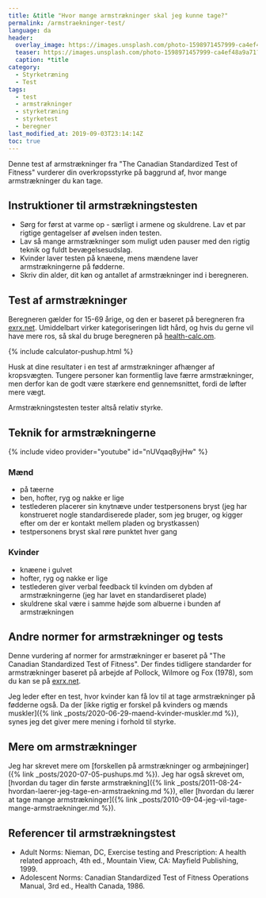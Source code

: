 ```yaml
---
title: &title "Hvor mange armstrækninger skal jeg kunne tage?"
permalink: /armstraekninger-test/
language: da
header:
  overlay_image: https://images.unsplash.com/photo-1598971457999-ca4ef48a9a71?ixlib=rb-1.2.1&ixid=eyJhcHBfaWQiOjEyMDd9&auto=format&fit=crop&w=1950&q=80
  teaser: https://images.unsplash.com/photo-1598971457999-ca4ef48a9a71?ixlib=rb-1.2.1&ixid=eyJhcHBfaWQiOjEyMDd9&auto=format&fit=crop&w=400&q=80
  caption: *title
category:
  - Styrketræning
  - Test
tags:
  - test
  - armstrækninger
  - styrketræning
  - styrketest
  - beregner
last_modified_at: 2019-09-03T23:14:14Z
toc: true
---
```


Denne test af armstrækninger fra "The Canadian Standardized Test of Fitness" vurderer din overkropsstyrke på baggrund af, hvor mange armstrækninger du kan tage.

## Instruktioner til armstrækningstesten

- Sørg for først at varme op - særligt i armene og skuldrene. Lav et par rigtige gentagelser af øvelsen inden testen.
- Lav så mange armstrækninger som muligt uden pauser med den rigtig teknik og fuldt bevægelsesudslag.
- Kvinder laver testen på knæene, mens mændene laver armstrækningerne på fødderne.
- Skriv din alder, dit køn og antallet af armstrækninger ind i beregneren.

## Test af armstrækninger

Beregneren gælder for 15-69 årige, og den er baseret på beregneren fra [exrx.net](https://exrx.net/Calculators/PushUps). Umiddelbart virker kategoriseringen lidt hård, og hvis du gerne vil have mere ros, så skal du bruge beregneren på [health-calc.om](http://health-calc.com/exercise/push-up-test).

{% include calculator-pushup.html %}

Husk at dine resultater i en test af armstrækninger afhænger af kropsvægten. Tungere personer kan formentlig lave færre armstrækninger, men derfor kan de godt være stærkere end gennemsnittet, fordi de løfter mere vægt.

Armstrækningstesten tester altså relativ styrke.

## Teknik for armstrækningerne

{% include video provider="youtube" id="nUVqaq8yjHw" %}

### Mænd

- på tæerne
- ben, hofter, ryg og nakke er lige
- testlederen placerer sin knytnæve under testpersonens bryst (jeg har konstrueret nogle standardiserede plader, som jeg bruger, og kigger efter om der er kontakt mellem pladen og brystkassen)
- testpersonens bryst skal røre punktet hver gang

### Kvinder

- knæene i gulvet
- hofter, ryg og nakke er lige
- testlederen giver verbal feedback til kvinden om dybden af armstrækningerne (jeg har lavet en standardiseret plade)
- skuldrene skal være i samme højde som albuerne i bunden af armstrækningen

## Andre normer for armstrækninger og tests

Denne vurdering af normer for armstrækninger er baseret på "The Canadian Standardized Test of Fitness". Der findes tidligere standarder for armstrækninger baseret på arbejde af Pollock, Wilmore og Fox (1978), som du kan se på [exrx.net](https://exrx.net/Calculators/PushUps3).

Jeg leder efter en test, hvor kvinder kan få lov til at tage armstrækninger på fødderne også. Da der [ikke rigtig er forskel på kvinders og mænds muskler]({% link _posts/2020-06-29-maend-kvinder-muskler.md %}), synes jeg det giver mere mening i forhold til styrke.

## Mere om armstrækninger

Jeg har skrevet mere om [forskellen på armstrækninger og armbøjninger]({% link _posts/2020-07-05-pushups.md %}). Jeg har også skrevet om, [hvordan du tager din første armstrækning]({% link _posts/2011-08-24-hvordan-laerer-jeg-tage-en-armstraekning.md %}), eller [hvordan du lærer at tage mange armstrækninger]({% link _posts/2010-09-04-jeg-vil-tage-mange-armstraekninger.md %}).

## Referencer til armstrækningstest

- Adult Norms: Nieman, DC, Exercise testing and Prescription: A health related approach, 4th ed., Mountain View, CA: Mayfield Publishing, 1999.
- Adolescent Norms: Canadian Standardized Test of Fitness Operations Manual, 3rd ed., Health Canada, 1986.
